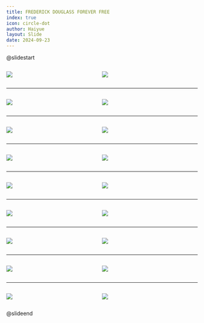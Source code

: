 ```yaml
---
title: FREDERICK DOUGLASS FOREVER FREE
index: true
icon: circle-dot
author: Haiyue
layout: Slide
date: 2024-09-23
---
```

 
@slidestart

<div style="display:flex">
<div style="flex:1">

![](https://raw.githubusercontent.com/yclord/reading/refs/heads/master/english/Level-S/FREDERICK%20DOUGLASS%20FOREVER%20FREE/001.webp)
</div>
<div style="flex:1">

![](https://raw.githubusercontent.com/yclord/reading/refs/heads/master/english/Level-S/FREDERICK%20DOUGLASS%20FOREVER%20FREE/002.webp)
</div>
</div>

---

<div style="display:flex">
<div style="flex:1">

![](https://raw.githubusercontent.com/yclord/reading/refs/heads/master/english/Level-S/FREDERICK%20DOUGLASS%20FOREVER%20FREE/003.webp)
</div>
<div style="flex:1">

![](https://raw.githubusercontent.com/yclord/reading/refs/heads/master/english/Level-S/FREDERICK%20DOUGLASS%20FOREVER%20FREE/004.webp)
</div>
</div>

---

<div style="display:flex">
<div style="flex:1">

![](https://raw.githubusercontent.com/yclord/reading/refs/heads/master/english/Level-S/FREDERICK%20DOUGLASS%20FOREVER%20FREE/005.webp)
</div>
<div style="flex:1">

![](https://raw.githubusercontent.com/yclord/reading/refs/heads/master/english/Level-S/FREDERICK%20DOUGLASS%20FOREVER%20FREE/006.webp)
</div>
</div>

---

<div style="display:flex">
<div style="flex:1">

![](https://raw.githubusercontent.com/yclord/reading/refs/heads/master/english/Level-S/FREDERICK%20DOUGLASS%20FOREVER%20FREE/007.webp)
</div>
<div style="flex:1">

![](https://raw.githubusercontent.com/yclord/reading/refs/heads/master/english/Level-S/FREDERICK%20DOUGLASS%20FOREVER%20FREE/008.webp)
</div>
</div>

---

<div style="display:flex">
<div style="flex:1">

![](https://raw.githubusercontent.com/yclord/reading/refs/heads/master/english/Level-S/FREDERICK%20DOUGLASS%20FOREVER%20FREE/009.webp)
</div>
<div style="flex:1">

![](https://raw.githubusercontent.com/yclord/reading/refs/heads/master/english/Level-S/FREDERICK%20DOUGLASS%20FOREVER%20FREE/010.webp)
</div>
</div>

---

<div style="display:flex">
<div style="flex:1">

![](https://raw.githubusercontent.com/yclord/reading/refs/heads/master/english/Level-S/FREDERICK%20DOUGLASS%20FOREVER%20FREE/011.webp)
</div>
<div style="flex:1">

![](https://raw.githubusercontent.com/yclord/reading/refs/heads/master/english/Level-S/FREDERICK%20DOUGLASS%20FOREVER%20FREE/012.webp)
</div>
</div>

---

<div style="display:flex">
<div style="flex:1">

![](https://raw.githubusercontent.com/yclord/reading/refs/heads/master/english/Level-S/FREDERICK%20DOUGLASS%20FOREVER%20FREE/013.webp)
</div>
<div style="flex:1">

![](https://raw.githubusercontent.com/yclord/reading/refs/heads/master/english/Level-S/FREDERICK%20DOUGLASS%20FOREVER%20FREE/014.webp)
</div>
</div>

---

<div style="display:flex">
<div style="flex:1">

![](https://raw.githubusercontent.com/yclord/reading/refs/heads/master/english/Level-S/FREDERICK%20DOUGLASS%20FOREVER%20FREE/015.webp)
</div>
<div style="flex:1">

![](https://raw.githubusercontent.com/yclord/reading/refs/heads/master/english/Level-S/FREDERICK%20DOUGLASS%20FOREVER%20FREE/016.webp)
</div>
</div>

---

<div style="display:flex">
<div style="flex:1">

![](https://raw.githubusercontent.com/yclord/reading/refs/heads/master/english/Level-S/FREDERICK%20DOUGLASS%20FOREVER%20FREE/017.webp)
</div>
<div style="flex:1">

![](https://raw.githubusercontent.com/yclord/reading/refs/heads/master/english/Level-S/FREDERICK%20DOUGLASS%20FOREVER%20FREE/018.webp)
</div>
</div>

@slideend